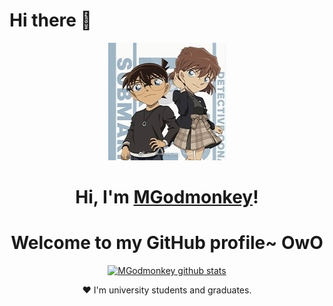 

# Hi there 👋

<p align="center">
  <a href="https://www.mgodmonkey.love"><img src="kenan.jpg" alt="MGodmonkey"></a>
</p>


<h1 align="center">Hi, I'm <a href="https://www.mgodmonkey.love">MGodmonkey</a>!</h1>
<h1 align="center">Welcome to my GitHub profile~ OwO</h1>


<p align="center">
  <a href="https://github.com/MGod-monkey"><img src="https://github-readme-stats.vercel.app/api?username=MGod-monkey&show_icons=true&theme=tokyonight" alt="MGodmonkey github stats"></a>
</p>

<!-- 贪吃蛇代码贡献图 -->
<!-- <div align="center"><img src="https://cdn1.tianli0.top/gh/anzhiyu-c/anzhiyu-c/assets/github-contribution-grid-snake.svg" /></div> -->


<!--
<p align="center">
  <strong><a href="https://www.edisonlee55.com">Official Website</a></strong> |
  <strong><a href="https://twitter.com/edisonlee55">Twitter</a></strong> |
  <strong><a href="https://discord.gg/nYXzaUS">Discord</a></strong> |
  <strong><a href="https://www.linkedin.com/in/edisonlee55">LinkedIn</a></strong> |
  <strong><a href="https://www.twitch.tv/edisonlee55">Twitch</a></strong>
</p>
-->

<p align="center">❤ I'm university students and graduates.</p>

<!--
**MGod-monkey/MGod-monkey** is a ✨ _special_ ✨ repository because its `README.md` (this file) appears on your GitHub profile.

Here are some ideas to get you started:

- 🔭 I’m currently working on ...
- 🌱 I’m currently learning ...
- 👯 I’m looking to collaborate on ...
- 🤔 I’m looking for help with ...
- 💬 Ask me about ...
- 📫 How to reach me: ...
- 😄 Pronouns: ...
- ⚡ Fun fact: ...
-->

